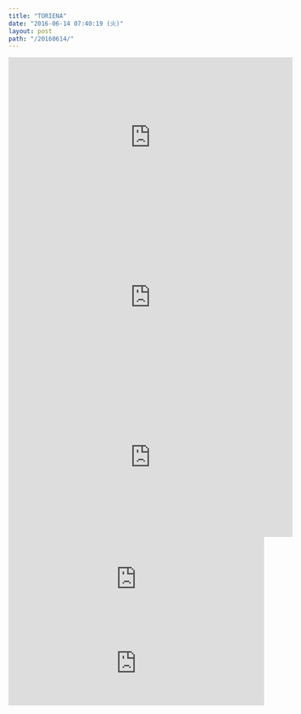 ```yaml
---
title: "TORIENA"
date: "2016-06-14 07:40:19 (火)"
layout: post
path: "/20160614/"
---
```


<iframe width="560" height="315" src="https://www.youtube.com/embed/l1HIyxlq3-I" frameborder="0" allowfullscreen></iframe>

<iframe width="560" height="315" src="https://www.youtube.com/embed/bgqxnd-5r08" frameborder="0" allowfullscreen></iframe>

<iframe width="560" height="315" src="https://www.youtube.com/embed/KPBVe4Yk3TQ" frameborder="0" allowfullscreen></iframe>

<iframe width="100%" height="166" scrolling="no" frameborder="no" src="https://w.soundcloud.com/player/?url=https%3A//api.soundcloud.com/tracks/251194018&amp;color=ff5500&amp;auto_play=false&amp;hide_related=false&amp;show_comments=true&amp;show_user=true&amp;show_reposts=false"></iframe>

<iframe width="100%" height="166" scrolling="no" frameborder="no" src="https://w.soundcloud.com/player/?url=https%3A//api.soundcloud.com/tracks/264566678&amp;color=ff5500&amp;auto_play=false&amp;hide_related=false&amp;show_comments=true&amp;show_user=true&amp;show_reposts=false"></iframe>
